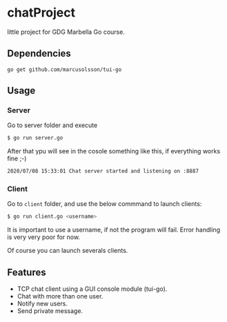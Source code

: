 # chatProject
little project for GDG Marbella Go course.

## Dependencies

`go get github.com/marcusolsson/tui-go`

## Usage

### Server

Go to  server folder and execute 
```bash
$ go run server.go
```

After that ypu will see in the cosole something like this, if everything works fine ;-) 

```bash
2020/07/08 15:33:01 Chat server started and listening on :8887
```

### Client

Go to `client` folder, and use the below commmand to launch clients:

```bash
$ go run client.go <username>
``` 
It is important to use a username, if not the program will fail. Error handling is very very poor for now.

Of course you can launch severals clients.

## Features

* TCP chat client using a GUI console module (tui-go).
* Chat with more than one user.
* Notify new users.
* Send private message.

